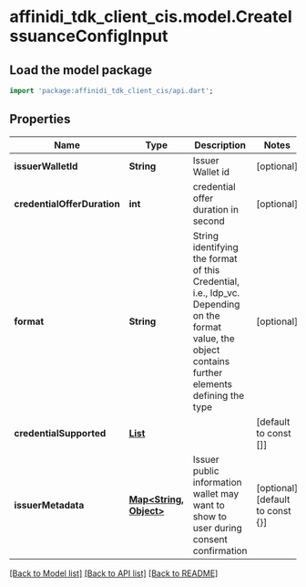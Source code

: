 # affinidi_tdk_client_cis.model.CreateIssuanceConfigInput

## Load the model package

```dart
import 'package:affinidi_tdk_client_cis/api.dart';
```

## Properties

| Name                        | Type                                                                                                                | Description                                                                                                                                           | Notes                            |
| --------------------------- | ------------------------------------------------------------------------------------------------------------------- | ----------------------------------------------------------------------------------------------------------------------------------------------------- | -------------------------------- |
| **issuerWalletId**          | **String**                                                                                                          | Issuer Wallet id                                                                                                                                      | [optional]                       |
| **credentialOfferDuration** | **int**                                                                                                             | credential offer duration in second                                                                                                                   | [optional]                       |
| **format**                  | **String**                                                                                                          | String identifying the format of this Credential, i.e., ldp_vc. Depending on the format value, the object contains further elements defining the type | [optional]                       |
| **credentialSupported**     | [**List<CreateIssuanceConfigInputCredentialSupportedInner>**](CreateIssuanceConfigInputCredentialSupportedInner.md) |                                                                                                                                                       | [default to const []]            |
| **issuerMetadata**          | [**Map<String, Object>**](Object.md)                                                                                | Issuer public information wallet may want to show to user during consent confirmation                                                                 | [optional] [default to const {}] |

[[Back to Model list]](../README.md#documentation-for-models) [[Back to API list]](../README.md#documentation-for-api-endpoints) [[Back to README]](../README.md)
